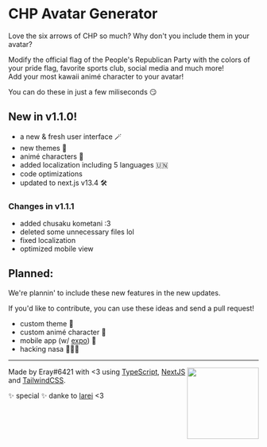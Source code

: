 # **CHP Avatar Generator**
Love the six arrows of CHP so much? Why don't you include them in your avatar?

Modify the official flag of the People's Republican Party with the colors of your pride flag, favorite sports club, social media and much more! <br />
Add your most kawaii animé character to your avatar!

You can do these in just a few miliseconds 😏

## **New in v1.1.0!**
- a new & fresh user interface 🪄
- new themes 🎨
- animé characters 🎎
- added localization including 5 languages 🇺🇳
- code optimizations
- updated to next.js v13.4 🛠️

### Changes in v1.1.1
- added chusaku kometani :3
- deleted some unnecessary files lol
- fixed localization
- optimized mobile view

## **Planned:**
We're plannin' to include these new features in the new updates.

If you'd like to contribute, you can use these ideas and send a pull request!

- custom theme 🎨
- custom animé character 🎎
- mobile app (w/ [expo](https://expo.dev/)) 📱
- hacking nasa 🧑🏼‍💻

----
<a href="https://github.com/Eray6421/"><img src="https://cdn.upload.systems/uploads/HORxCvLL.png" align="right" style="width: 15vw" /></a>
Made by Eray#6421 with <3 using [TypeScript](https://typescriptlang.org/), [NextJS](https://nextjs.org/) and [TailwindCSS](https://tailwindcss.com/).

✨ special ✨ danke to [larei](https://github.com/lareithen/) <3
